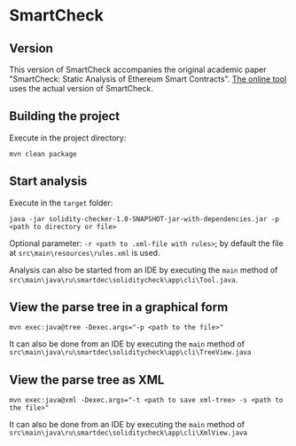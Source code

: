 # SmartCheck
## Version
This version of SmartCheck accompanies the original academic paper "SmartCheck: Static Analysis of Ethereum Smart Contracts"<!--  (LINK) as released (DATE) -->. [The online tool](https://tool.smartdec.net/) uses the actual version of SmartCheck.

## Building the project
Execute in the project directory:

`mvn clean package`

## Start analysis
Execute in the `target` folder: 

`java -jar solidity-checker-1.0-SNAPSHOT-jar-with-dependencies.jar -p <path to directory or file>`

Optional parameter: `-r <path to .xml-file with rules>`; by default the file at `src\main\resources\rules.xml` is used.

Analysis can also be started from an IDE by executing the `main` method of `src\main\java\ru\smartdec\soliditycheck\app\cli\Tool.java`.

## View the parse tree in a graphical form

`mvn exec:java@tree -Dexec.args="-p <path to the file>"`

It can also be done from an IDE by executing the `main` method of `src\main\java\ru\smartdec\soliditycheck\app\cli\TreeView.java`

## View the parse tree as XML

`mvn exec:java@xml -Dexec.args="-t <path to save xml-tree> -s <path to the file>"`

It can also be done from an IDE by executing the `main` method of `src\main\java\ru\smartdec\soliditycheck\app\cli\XmlView.java`